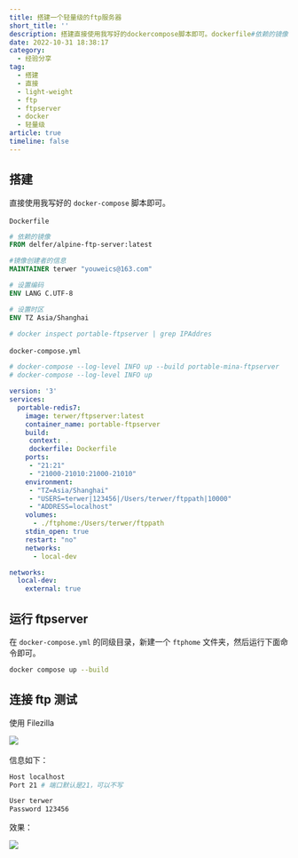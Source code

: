 ```yaml
---
title: 搭建一个轻量级的ftp服务器
short_title: ''
description: 搭建直接使用我写好的dockercompose​脚本即可。​dockerfile​#依赖的镜像fromdelferalpineftpserver_latest#镜像创建者的信息maintainerterwer#设置编码envlangcutf#设置时区envtzasiashanghai#dockerinspectportableftpserver_grepipaddres​dockercomposeyml​#dockercomposeloglevelinfoupbuildportableminaftpser
date: 2022-10-31 18:38:17
category:
  - 经验分享
tag:
  - 搭建
  - 直接
  - light-weight
  - ftp
  - ftpserver
  - docker
  - 轻量级
article: true
timeline: false
---
```

## 搭建

直接使用我写好的 `docker-compose`​ 脚本即可。

​`Dockerfile`​

```dockerfile
# 依赖的镜像
FROM delfer/alpine-ftp-server:latest

#镜像创建者的信息
MAINTAINER terwer "youweics@163.com"

# 设置编码
ENV LANG C.UTF-8

# 设置时区
ENV TZ Asia/Shanghai

# docker inspect portable-ftpserver | grep IPAddres
```

​`docker-compose.yml`​

```yaml
# docker-compose --log-level INFO up --build portable-mina-ftpserver
# docker-compose --log-level INFO up

version: '3'
services:
  portable-redis7:
    image: terwer/ftpserver:latest
    container_name: portable-ftpserver
    build:
     context: .
     dockerfile: Dockerfile
    ports:
     - "21:21"
     - "21000-21010:21000-21010"
    environment:
     - "TZ=Asia/Shanghai"
     - "USERS=terwer|123456|/Users/terwer/ftppath|10000"
     - "ADDRESS=localhost"
    volumes:
      - ./ftphome:/Users/terwer/ftppath
    stdin_open: true
    restart: "no"
    networks:
      - local-dev

networks:
  local-dev:
    external: true
```

## 运行 ftpserver

在 `docker-compose.yml`​ 的同级目录，新建一个 `ftphome`​ 文件夹，然后运行下面命令即可。

```bash
docker compose up --build
```

## 连接 ftp 测试

使用 Filezilla

![](https://img1.terwer.space/api/public/20221031184315.png)​

信息如下：

```bash
Host localhost
Port 21 # 端口默认是21，可以不写

User terwer
Password 123456
```

效果：

![](https://img1.terwer.space/api/public/20221031184611.png)​